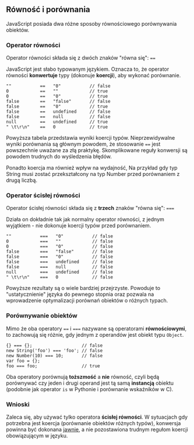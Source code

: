 ## Równość i porównania

JavaScript posiada dwa różne sposoby równościowego porównywania obiektów. 

### Operator równości

Operator równości składa się z dwóch znaków "równa się": `==`

JavaScript jest słabo typowanym językiem. Oznacza to, że operator równości 
**konwertuje** typy (dokonuje **koercji**), aby wykonać porównanie.
    
    ""           ==   "0"           // false
    0            ==   ""            // true
    0            ==   "0"           // true
    false        ==   "false"       // false
    false        ==   "0"           // true
    false        ==   undefined     // false
    false        ==   null          // false
    null         ==   undefined     // true
    " \t\r\n"    ==   0             // true

Powyższa tabela przedstawia wyniki koercji typów. Nieprzewidywalne wyniki 
porównania są głównym powodem, że stosowanie `==` jest powszechnie uważane za złą 
praktykę. Skomplikowane reguły konwersji są powodem trudnych do wyśledzenia błędów.

Ponadto koercja ma również wpływ na wydajność, Na przykład gdy typ String musi zostać 
przekształcony na typ Number przed porównaniem z drugą liczbą.

### Operator ścisłej równości

Operator ścisłej równości składa się z **trzech** znaków "równa się": `===`

Działa on dokładnie tak jak normalny operator równości, z jednym wyjątkiem - nie 
dokonuje koercji typów przed porównaniem.

    ""           ===   "0"           // false
    0            ===   ""            // false
    0            ===   "0"           // false
    false        ===   "false"       // false
    false        ===   "0"           // false
    false        ===   undefined     // false
    false        ===   null          // false
    null         ===   undefined     // false
    " \t\r\n"    ===   0             // false

Powyższe rezultaty są o wiele bardziej przejrzyste. Powoduje to "ustatycznienie"
języka do pewnego stopnia oraz pozwala na wprowadzenie optymalizacji porównań 
obiektów o różnych typach.

### Porównywanie obiektów

Mimo że oba operatory `==` i `===` nazywane są operatorami **równościowymi**, 
to zachowują się różnie, gdy jednym z operandów jest obiekt typu `Object`.

    {} === {};                   // false
    new String('foo') === 'foo'; // false
    new Number(10) === 10;       // false
    var foo = {};
    foo === foo;                 // true

Oba operatory porównują **toższmość** a **nie** równość, czyli będą porównywać czy 
jeden i drugi operand jest tą samą **instancją** obiektu (podobnie jak operator 
`is` w Pythonie i porównanie wskaźników w C).  

### Wnioski

Zaleca się, aby używać tylko operatora **ścisłej równości**. W sytuacjach gdy 
potrzebna jest koercja (porównanie obiektów różnych typów), konwersja powinna 
być dokonana [jawnie](#types.casting), a nie pozostawiona trudnym regułom koercji 
obowiązującym w języku.

